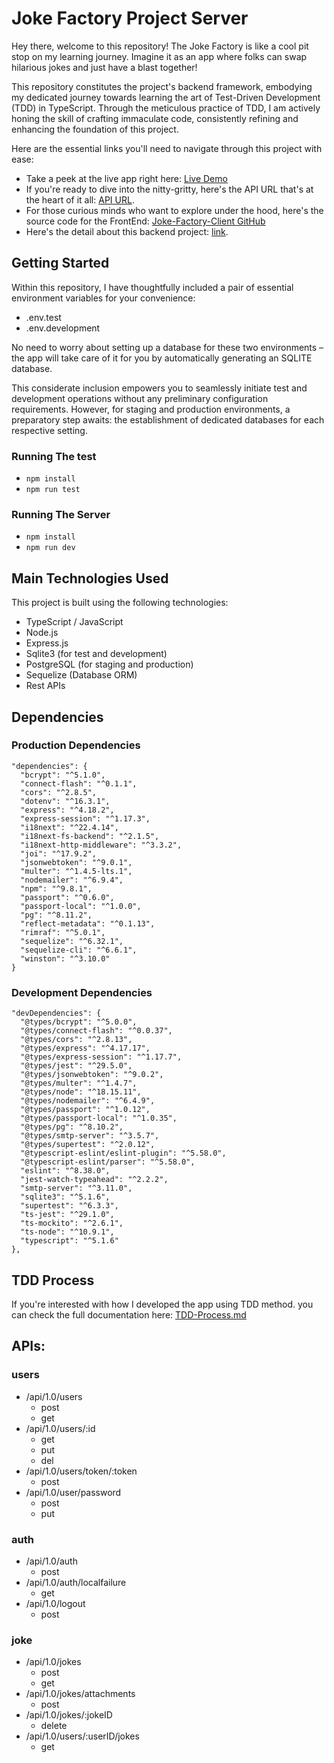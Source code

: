 # Joke Factory Project Server
Hey there, welcome to this repository! The Joke Factory is like a cool pit stop on my learning journey. Imagine it as an app where folks can swap hilarious jokes and just have a blast together!

This repository constitutes the project's backend framework, embodying my dedicated journey towards learning the art of Test-Driven Development (TDD) in TypeScript. Through the meticulous practice of TDD, I am actively honing the skill of crafting immaculate code, consistently refining and enhancing the foundation of this project.

Here are the essential links you'll need to navigate through this project with ease:

- Take a peek at the live app right here: [Live Demo](https://joke-factory.heriyanto.dev)
- If you're ready to dive into the nitty-gritty, here's the API URL that's at the heart of it all: [API URL](https://joke-factory-server.fly.dev).
- For those curious minds who want to explore under the hood, here's the source code for the FrontEnd: [Joke-Factory-Client GitHub](https://github.com/HeriYantodotDev/joke-factory-client)
- Here's the detail about this backend project: [link](https://www.showwcase.com/show/36272/fun-project-joke-factory-backend). 

## Getting Started 

Within this repository, I have thoughtfully included a pair of essential environment variables for your convenience:

- .env.test
- .env.development

No need to worry about setting up a database for these two environments – the app will take care of it for you by automatically generating an SQLITE database.

This considerate inclusion empowers you to seamlessly initiate test and development operations without any preliminary configuration requirements. However, for staging and production environments, a preparatory step awaits: the establishment of dedicated databases for each respective setting.

### Running The test

- `npm install`
- `npm run test`


### Running The Server

- `npm install`
- `npm run dev`

## Main Technologies Used
This project is built using the following technologies:
- TypeScript / JavaScript
- Node.js
- Express.js
- Sqlite3 (for test and development)
- PostgreSQL (for staging and production)
- Sequelize (Database ORM)
- Rest APIs

## Dependencies

### Production Dependencies

```
"dependencies": {
  "bcrypt": "^5.1.0",
  "connect-flash": "^0.1.1",
  "cors": "^2.8.5",
  "dotenv": "^16.3.1",
  "express": "^4.18.2",
  "express-session": "^1.17.3",
  "i18next": "^22.4.14",
  "i18next-fs-backend": "^2.1.5",
  "i18next-http-middleware": "^3.3.2",
  "joi": "^17.9.2",
  "jsonwebtoken": "^9.0.1",
  "multer": "^1.4.5-lts.1",
  "nodemailer": "^6.9.4",
  "npm": "^9.8.1",
  "passport": "^0.6.0",
  "passport-local": "^1.0.0",
  "pg": "^8.11.2",
  "reflect-metadata": "^0.1.13",
  "rimraf": "^5.0.1",
  "sequelize": "^6.32.1",
  "sequelize-cli": "^6.6.1",
  "winston": "^3.10.0"
}
```

### Development Dependencies

```
"devDependencies": {
  "@types/bcrypt": "^5.0.0",
  "@types/connect-flash": "^0.0.37",
  "@types/cors": "^2.8.13",
  "@types/express": "^4.17.17",
  "@types/express-session": "^1.17.7",
  "@types/jest": "^29.5.0",
  "@types/jsonwebtoken": "^9.0.2",
  "@types/multer": "^1.4.7",
  "@types/node": "^18.15.11",
  "@types/nodemailer": "^6.4.9",
  "@types/passport": "^1.0.12",
  "@types/passport-local": "^1.0.35",
  "@types/pg": "^8.10.2",
  "@types/smtp-server": "^3.5.7",
  "@types/supertest": "^2.0.12",
  "@typescript-eslint/eslint-plugin": "^5.58.0",
  "@typescript-eslint/parser": "^5.58.0",
  "eslint": "^8.38.0",
  "jest-watch-typeahead": "^2.2.2",
  "smtp-server": "^3.11.0",
  "sqlite3": "^5.1.6",
  "supertest": "^6.3.3",
  "ts-jest": "^29.1.0",
  "ts-mockito": "^2.6.1",
  "ts-node": "^10.9.1",
  "typescript": "^5.1.6"
},
```

## TDD Process

If you're interested with how I developed the app using TDD method. you can check the full documentation here: [TDD-Process.md](./src/__docs__/TDD-Process/README.md)

## APIs: 

### users
- /api/1.0/users
  - post
  - get
- /api/1.0/users/:id
  - get
  - put
  - del
- /api/1.0/users/token/:token
  - post
- /api/1.0/user/password
  - post
  - put

### auth
- /api/1.0/auth
  - post
- /api/1.0/auth/localfailure
  - get
- /api/1.0/logout
  - post

### joke
- /api/1.0/jokes
  - post
  - get
- /api/1.0/jokes/attachments
  - post
- /api/1.0/jokes/:jokeID
  - delete
- /api/1.0/users/:userID/jokes
  - get
